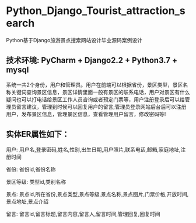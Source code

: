 # Python_Django_Tourist_attraction_search
Python基于Django旅游景点搜索网站设计毕业源码案例设计

## 技术环境: PyCharm + Django2.2 + Python3.7 + mysql
  系统一共2个身份，用户和管理员。用户在前端可以根据省份，景区类型，景区名称关键词查询景区信息，景区详情里面一般有景区的联系电话，用户对景区有什么疑问也可以打电话给景区工作人员咨询或者预定门票等，用户注册登录后可以给管理员留言建议，管理到时候可以回复用户的留言;管理员登录网站后台后可以注册用户，发布景区信息，管理景区信息，查看管理用户留言，修改密码等!
## 实体ER属性如下：
用户: 用户名,登录密码,姓名,性别,出生日期,用户照片,联系电话,邮箱,家庭地址,注册时间

省份: 省份id,省份名称

景区等级: 类型id,类别名称

景点: 景点id,所在省份,景点类型,景点等级,景点名称,景点图片,门票价格,开放时间,景点地址,景点介绍

留言: 留言id,留言标题,留言内容,留言人,留言时间,管理回复,回复时间

